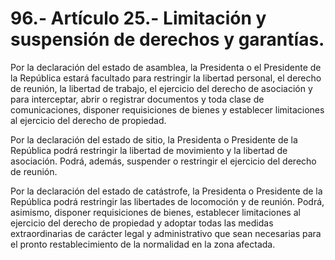 # 96.- Artículo 25.- Limitación y suspensión de derechos y garantías.

Por la declaración del estado de asamblea, la Presidenta o el Presidente de la República estará facultado para restringir la libertad personal, el derecho de reunión, la libertad de trabajo, el ejercicio del derecho de asociación y para interceptar, abrir o registrar documentos y toda clase de comunicaciones, disponer requisiciones de bienes y establecer limitaciones al ejercicio del derecho de propiedad.&#x20;

Por la declaración del estado de sitio, la Presidenta o Presidente de la República podrá restringir la libertad de movimiento y la libertad de asociación. Podrá, además, suspender o restringir el ejercicio del derecho de reunión.&#x20;

Por la declaración del estado de catástrofe, la Presidenta o Presidente de la República podrá restringir las libertades de locomoción y de reunión. Podrá, asimismo, disponer requisiciones de bienes, establecer limitaciones al ejercicio del derecho de propiedad y adoptar todas las medidas extraordinarias de carácter legal y administrativo que sean necesarias para el pronto restablecimiento de la normalidad en la zona afectada.
